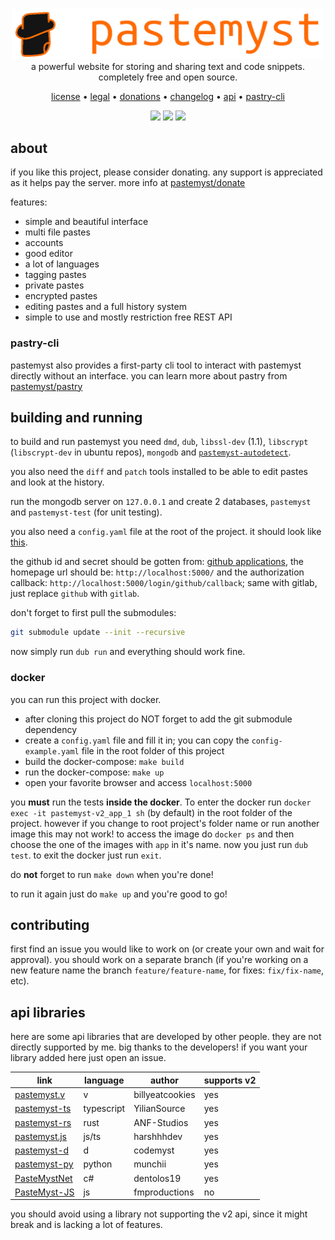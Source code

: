 <p align="center" style="position: relative">
  <a href="https://paste.myst.rs">
    <img width="500" src="./public/assets/images/pastemyst-display-2.png" /></a><br />
  a powerful website for storing and sharing text and code snippets. completely free and open source.
</p>
<p align="center">
  <a href="./LICENSE">license</a> •
  <a href="https://paste.myst.rs/legal">legal</a> •
  <a href="https://paste.myst.rs/donate">donations</a> •
  <a href="https://paste.myst.rs/changelog">changelog</a> •
  <a href="https://paste.myst.rs/api-docs">api</a> •
  <a href="https://paste.myst.rs/pastry">pastry-cli</a>
</p>
<p align="center">
  <a href="https://discord.gg/SdKbcbq"
    ><img src="https://discordapp.com/api/guilds/298510542535000065/widget.png"
  /></a>
  <a href="https://paste.myst.rs/donate"
    ><img src="https://img.shields.io/badge/-donate-blueviolet" width="49"
  /></a>
  <a href="https://github.com/CodeMyst/pastemyst/actions"
    ><img src="https://github.com/CodeMyst/pastemyst/workflows/CI/badge.svg"
  /></a>
</p>


<h2>about</h2>

if you like this project, please consider donating. any support is appreciated as it helps pay the server. more info at [pastemyst/donate](https://paste.myst.rs/donate) 

features:
* simple and beautiful interface
* multi file pastes
* accounts
* good editor
* a lot of languages
* tagging pastes
* private pastes
* encrypted pastes
* editing pastes and a full history system
* simple to use and mostly restriction free REST API

<h3>pastry-cli</h3>

pastemyst also provides a first-party cli tool to interact with pastemyst directly without an interface. you can learn more about pastry from [pastemyst/pastry](https://paste.myst.rs/pastry)

<h2>building and running</h2>

to build and run pastemyst you need `dmd`, `dub`, `libssl-dev` (1.1), `libscrypt` (`libscrypt-dev` in ubuntu repos), `mongodb` and [`pastemyst-autodetect`](https://github.com/codemyst/pastemyst-autodetect).

you also need the `diff` and `patch` tools installed to be able to edit pastes and look at the history.

run the mongodb server on `127.0.0.1` and create 2 databases, `pastemyst` and `pastemyst-test` (for unit testing).

you also need a `config.yaml` file at the root of the project. it should look like [this](config-example.yml).

the github id and secret should be gotten from: [github applications](https://github.com/settings/applications), the homepage url should be: `http://localhost:5000/` and the authorization callback: `http://localhost:5000/login/github/callback`; same with gitlab, just replace `github` with `gitlab`.

don't forget to first pull the submodules:
```sh
git submodule update --init --recursive
```

now simply run `dub run` and everything should work fine.

<h3>docker</h3>

you can run this project with docker.
 * after cloning this project do NOT forget to add the git submodule dependency
 * create a `config.yaml` file and fill it in; you can copy the `config-example.yaml` file in the root folder of this project
 * build the docker-compose: `make build`
 * run the docker-compose: `make up`
 * open your favorite browser and access `localhost:5000`

you **must** run the tests **inside the docker**. To enter the docker run `docker exec -it pastemyst-v2_app_1 sh` (by default) in the root folder of the project. however if you change to root project's folder name or run another image this may not work! to access the image do `docker ps` and then choose the one of the images with `app` in it's name. now you just run `dub test`. to exit the docker just run `exit`.

do **not** forget to run `make down` when you're done!

to run it again just do `make up` and you're good to go!

<h2>contributing</h2>

first find an issue you would like to work on (or create your own and wait for approval). you should work on a separate branch (if you're working on a new feature name the branch `feature/feature-name`, for fixes: `fix/fix-name`, etc).

<h2>api libraries</h2>

here are some api libraries that are developed by other people. they are not directly supported by me. big thanks to the developers! if you want your library added here just open an issue.

| link                                                                | language   | author          | supports v2 |
|---------------------------------------------------------------------|------------|-----------------|-------------|
| [pastemyst.v](https://github.com/billyeatcookies/pastemyst.v)       | v          | billyeatcookies | yes         |
| [pastemyst-ts](https://github.com/YilianSource/pastemyst-ts)        | typescript | YilianSource    | yes         |
| [pastemyst-rs](https://github.com/ANF/pastemyst-rs)                 | rust       | ANF-Studios     | yes         |
| [pastemyst.js](https://github.com/harshhhdev/pastemyst.js)          | js/ts      | harshhhdev      | yes         |
| [pastemyst-d](https://github.com/CodeMyst/pastemyst-d)              | d          | codemyst        | yes         |
| [pastemyst-py](https://github.com/Dmunch04/pastemyst-py)            | python     | munchii         | yes         |
| [PasteMystNet](https://github.com/dentolos19/PasteMystNet)          | c#         | dentolos19      | yes         |
| [PasteMyst-JS](https://github.com/FleshMobProductions/PasteMyst-JS) | js         | fmproductions   | no          |

you should avoid using a library not supporting the v2 api, since it might break and is lacking a lot of features.
